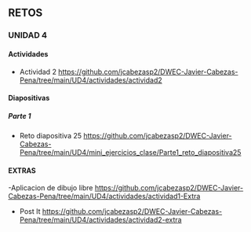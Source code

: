 ## RETOS
### UNIDAD 4

#### Actividades
- Actividad 2
    https://github.com/jcabezasp2/DWEC-Javier-Cabezas-Pena/tree/main/UD4/actividades/actividad2

#### Diapositivas
##### Parte 1
- Reto diapositiva 25
    https://github.com/jcabezasp2/DWEC-Javier-Cabezas-Pena/tree/main/UD4/mini_ejercicios_clase/Parte1_reto_diapositiva25


#### EXTRAS

 -Aplicacion de dibujo libre
    https://github.com/jcabezasp2/DWEC-Javier-Cabezas-Pena/tree/main/UD4/actividades/actividad1-Extra

- Post It
    https://github.com/jcabezasp2/DWEC-Javier-Cabezas-Pena/tree/main/UD4/actividades/actividad2-extra
    